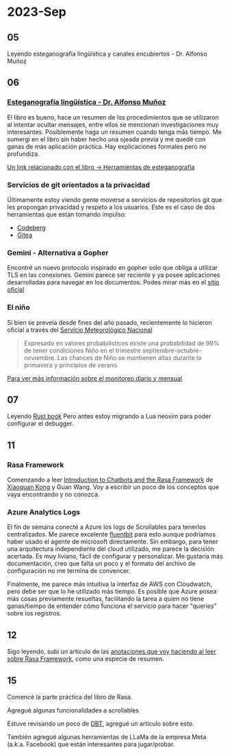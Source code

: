 # 2023-Sep
##  05
Leyendo esteganografía lingüística y canales encubiertos - Dr. Alfonso Muñoz

## 06
### [Esteganografía lingüística - Dr. Alfonso Muñoz](https://github.com/mindcrypt/libros/blob/master/Esteganograf%C3%ADa%20ling%C3%BC%C3%ADstica%20y%20canales%20encubiertos%20-%20libro.pdf)
El libro es bueno, hace un resumen de los procedimientos que se utilizaron al intentar ocultar mensajes, entre ellos se mencionan investigaciones muy interesantes. Posiblemente haga un resumen cuando tenga más tiempo. Me sumergí en el libro sin haber hecho una ojeada previa y me quedé con ganas de más aplicación práctica. Hay explicaciones formales pero no profundiza.

[Un link relacionado con el libro -> Herramientas de esteganografía](https://www.jjtc.com/Steganography/tools.html)

### Servicios de git orientados a la privacidad
Últimamente estoy viendo gente moverse a servicios de repositorios git que les propongan privacidad y respeto a los usuarios. Este es el caso de dos herramientas que están tomando impulso:
- [Codeberg](https://codeberg.org)
- [Gitea](https://about.gitea.com/)

### Gemini - Alternativa a Gopher
Encontré un nuevo protocolo inspirado en gopher solo que obliga a utilizar TLS en las conexiones. Gemini parece ser reciente y ya posee aplicaciones desarrolladas para navegar en los documentos. Podes mirar más en el [sitio oficial](https://gemini.circumlunar.space/)

### El niño
Si bien se preveía desde fines del año pasado, recientemente lo hicieron oficial a través del [Servicio Meteorológico Nacional](https://www.smn.gob.ar/sites/default/files/elnino23_09.pdf)

>Expresado en valores probabilísticos existe una probabilidad de 99% de tener condiciones Niño en el trimestre septiembre-octubre-noviembre. Las chances de Niño se mantienen altas durante la primavera y principios de verano.

[Para ver más información sobre el monitoreo diario y mensual](https://www.smn.gob.ar/clima/vigilancia)

## 07
Leyendo [Rust book](https://doc.rust-lang.org/book/)
Pero antes estoy migrando a Lua neovim para poder configurar el debugger.

## 11
### Rasa Framework
Comenzando a leer [Introduction to Chatbots and the Rasa Framework](https://www.amazon.com/dp/1801077053)  de [Xiaoquan Kong](https://github.com/howl-anderson) y Guan Wang. Voy a escribir un poco de los conceptos que vaya encontrando y no conozca.

### Azure Analytics Logs
El fin de semana conecté a Azure los logs de Scrollables para tenerlos centralizados. Me parece excelente [fluentbit](https://fluentbit.io/) para esto aunque podríamos haber usado el agente de microsoft directamente. Sin embargo, para tener una arquitectura independiente del cloud utilizado, me parece la decisión acertada. Es muy liviano, fácil de configurar y personalizar. Me gustaría más documentación, creo que falta un poco y el formato del archivo de configuración no me termina de convencer.

Finalmente, me parece más intuitiva la interfaz de AWS con Cloudwatch, pero debe ser que lo he utilizado más tiempo. Es posible que Azure posea más cosas previamente resueltas, facilitando la tarea a quien no tiene ganas/tiempo de entender cómo funciona el servicio para hacer "queries" sobre los registros.
## 12
Sigo leyendo, subí un artículo de las [anotaciones que voy haciendo al leer sobre Rasa Framework](../../artificial-intelligence/rasa/rasa.md), como una especie de resumen.

## 15
Comencé la parte práctica del libro de Rasa.

Agregué algunas funcionalidades a scrollables

Estuve revisando un poco de [DBT](../../data-science/dbt), agregué un artículo sobre esto.

También agregué algunas herramientas de LLaMa de la empresa Meta (a.k.a. Facebook) que están interesantes para jugar/probar.